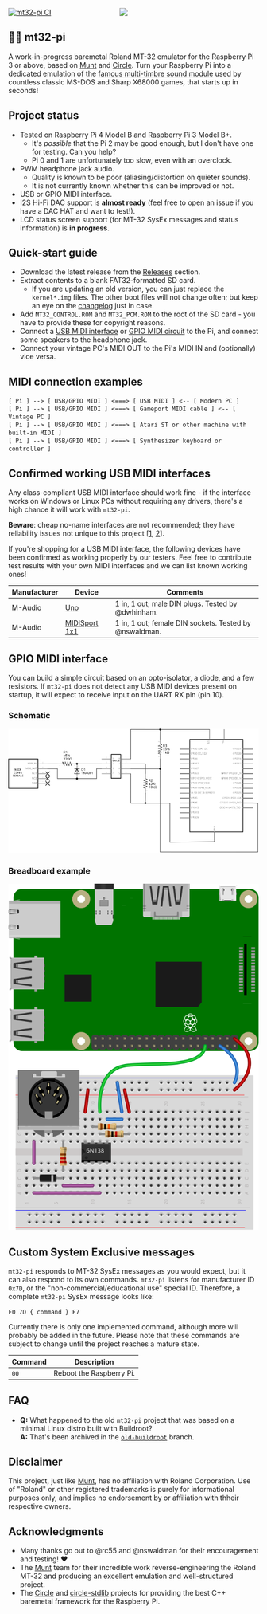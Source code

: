 [![mt32-pi CI](https://github.com/dwhinham/mt32-pi/workflows/mt32-pi%20CI/badge.svg)](https://github.com/dwhinham/mt32-pi/actions?query=workflow:"mt32-pi+CI")
[<img width="280rem" align="right" src="https://upload.wikimedia.org/wikipedia/commons/0/05/MT_32.jpg">](https://commons.wikimedia.org/wiki/File:MT_32.jpg)

## 🎹🎶 mt32-pi

A work-in-progress baremetal Roland MT-32 emulator for the Raspberry Pi 3 or above, based on [Munt] and [Circle].
Turn your Raspberry Pi into a dedicated emulation of the [famous multi-timbre sound module](https://en.wikipedia.org/wiki/Roland_MT-32) used by countless classic MS-DOS and Sharp X68000 games, that starts up in seconds!

## Project status

* Tested on Raspberry Pi 4 Model B and Raspberry Pi 3 Model B+.
  + It's _possible_ that the Pi 2 may be good enough, but I don't have one for testing. Can you help?
  + Pi 0 and 1 are unfortunately too slow, even with an overclock.
* PWM headphone jack audio.
  + Quality is known to be poor (aliasing/distortion on quieter sounds).
  + It is not currently known whether this can be improved or not.
* USB or GPIO MIDI interface.
* I2S Hi-Fi DAC support is **almost ready** (feel free to open an issue if you have a DAC HAT and want to test!).
* LCD status screen support (for MT-32 SysEx messages and status information) is **in progress**.

## Quick-start guide

* Download the latest release from the [Releases] section.
* Extract contents to a blank FAT32-formatted SD card.
  + If you are updating an old version, you can just replace the `kernel*.img` files. The other boot files will not change often; but keep an eye on the [changelog] just in case.
* Add `MT32_CONTROL.ROM` and `MT32_PCM.ROM` to the root of the SD card - you have to provide these for copyright reasons.
* Connect a [USB MIDI interface](#confirmed-working-usb-midi-interfaces) or [GPIO MIDI circuit](#gpio-midi-interface) to the Pi, and connect some speakers to the headphone jack.
* Connect your vintage PC's MIDI OUT to the Pi's MIDI IN and (optionally) vice versa.

## MIDI connection examples

``` 
[ Pi ] --> [ USB/GPIO MIDI ] <===> [ USB MIDI ] <-- [ Modern PC ]
[ Pi ] --> [ USB/GPIO MIDI ] <===> [ Gameport MIDI cable ] <-- [ Vintage PC ]
[ Pi ] --> [ USB/GPIO MIDI ] <===> [ Atari ST or other machine with built-in MIDI ]
[ Pi ] --> [ USB/GPIO MIDI ] <===> [ Synthesizer keyboard or controller ]
```

## Confirmed working USB MIDI interfaces

Any class-compliant USB MIDI interface should work fine - if the interface works on Windows or Linux PCs without requiring any drivers, there's a high chance it will work with `mt32-pi`.

**Beware**: cheap no-name interfaces are not recommended; they have reliability issues not unique to this project [[1], [2]].

If you're shopping for a USB MIDI interface, the following devices have been confirmed as working properly by our testers. Feel free to contribute test results with your own MIDI interfaces and we can list known working ones!
 
| Manufacturer | Device                                                           | Comments                                               |
|--------------|------------------------------------------------------------------|--------------------------------------------------------|
| M-Audio      | [Uno](https://m-audio.com/products/view/uno)                     | 1 in, 1 out; male DIN plugs. Tested by @dwhinham.      |
| M-Audio      | [MIDISport 1x1](https://m-audio.com/products/view/midisport-1x1) | 1 in, 1 out; female DIN sockets. Tested by @nswaldman. |

## GPIO MIDI interface

You can build a simple circuit based on an opto-isolator, a diode, and a few resistors. If `mt32-pi` does not detect any USB MIDI devices present on startup, it will expect to receive input on the UART RX pin (pin 10).

### Schematic
![](docs/gpio_midi_schem.svg)

### Breadboard example
![](docs/gpio_midi_bb.svg)

## Custom System Exclusive messages

`mt32-pi` responds to MT-32 SysEx messages as you would expect, but it can also respond to its own commands. `mt32-pi` listens for manufacturer ID `0x7D`, or the "non-commercial/educational use" special ID. Therefore, a complete `mt32-pi` SysEx message looks like:

```
F0 7D { command } F7
```

Currently there is only one implemented command, although more will probably be added in the future.
Please note that these commands are subject to change until the project reaches a mature state.

| Command | Description              |
|---------|--------------------------|
| `00`    | Reboot the Raspberry Pi. |

## FAQ

* **Q:** What happened to the old `mt32-pi` project that was based on a minimal Linux distro built with Buildroot?  
  **A:** That's been archived in the [`old-buildroot`](https://github.com/dwhinham/mt32-pi/tree/old-buildroot) branch.

## Disclaimer

This project, just like [Munt], has no affiliation with Roland Corporation. Use of "Roland" or other registered trademarks is purely for informational purposes only, and implies no endorsement by or affiliation with thheir respective owners.

## Acknowledgments

* Many thanks go out to @rc55 and @nswaldman for their encouragement and testing! ❤️
* The [Munt] team for their incredible work reverse-engineering the Roland MT-32 and producing an excellent emulation and well-structured project.
* The [Circle] and [circle-stdlib] projects for providing the best C++ baremetal framework for the Raspberry Pi.

[1]: http://www.arvydas.co.uk/2013/07/cheap-usb-midi-cable-some-self-assembly-may-be-required/
[2]: https://karusisemus.wordpress.com/2017/01/02/cheap-usb-midi-cable-how-to-modify-it/
[Releases]: https://github.com/dwhinham/mt32-pi/releases/latest
[Changelog]: https://github.com/dwhinham/mt32-pi/blob/master/CHANGELOG.md
[Circle]: https://github.com/rsta2/circle
[circle-stdlib]: https://github.com/smuehlst/circle-stdlib
[Munt]: https://github.com/munt/munt

